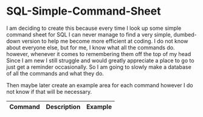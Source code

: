 # SQL-Simple-Command-Sheet
I am deciding to create this because every time I look up some simple command sheet for SQL I can never manage to find a very simple, dumbed-down version to help me become more efficient at coding. I do not know about everyone else, but for me, I know what all the commands do. however, whenever it comes to remembering them off the top of my head Since I am new I still struggle and would greatly appreciate a place to go to just get a reminder occasionally. So I am going to slowly make a database of all the commands and what they do.

Then maybe  later create an example area for each command however I do not know if that will be necessary. 

| Command | Description | Example |
|---|---|---|
